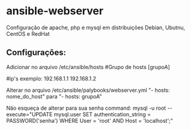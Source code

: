 # ansible-webserver
Configuração de apache, php e mysql em distribuições Debian, Ubutnu, CentOS e RedHat

## Configurações:
Adicionar no arquivo /etc/ansible/hosts
#Grupo de hosts
[grupoA] 

#ip's exemplo:
192.168.1.1
192.168.1.2

Alterar no arquivo /etc/ansible/palybooks/webserver.yml
"- hosts: nome_do_host"
para
"- hosts: grupoA"

Não esqueça de alterar para sua senha
command:  mysql -u root --execute="UPDATE mysql.user SET authentication_string = PASSWORD('senha') WHERE User = 'root' AND Host = 'localhost';"
